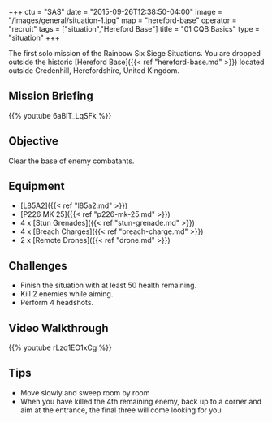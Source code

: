 +++
ctu = "SAS"
date = "2015-09-26T12:38:50-04:00"
image = "/images/general/situation-1.jpg"
map = "hereford-base"
operator = "recruit"
tags = ["situation","Hereford Base"]
title = "01 CQB Basics"
type = "situation"
+++

The first solo mission of the Rainbow Six Siege Situations. You are dropped outside the historic [Hereford Base]({{< ref "hereford-base.md" >}}) located outside Credenhill, Herefordshire, United Kingdom.

## Mission Briefing

{{% youtube 6aBiT_LqSFk %}}

## Objective

Clear the base of enemy combatants.

## Equipment

- [L85A2]({{< ref "l85a2.md" >}})
- [P226 MK 25]({{< ref "p226-mk-25.md" >}})
- 4 x [Stun Grenades]({{< ref "stun-grenade.md" >}})
- 4 x [Breach Charges]({{< ref "breach-charge.md" >}})
- 2 x [Remote Drones]({{< ref "drone.md" >}})

## Challenges

* Finish the situation with at least 50 health remaining.
* Kill 2 enemies while aiming.
* Perform 4 headshots.

## Video Walkthrough

{{% youtube rLzq1EO1xCg %}}

## Tips

- Move slowly and sweep room by room
- When you have killed the 4th remaining enemy, back up to a corner and aim at the entrance, the final three will come looking for you
